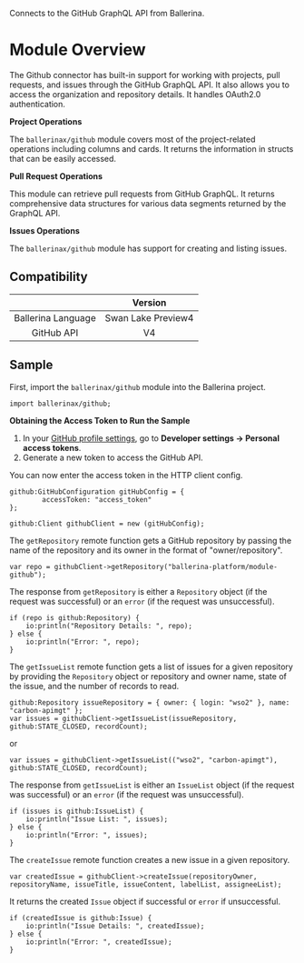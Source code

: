 Connects to the GitHub GraphQL API from Ballerina.

# Module Overview

The Github connector has built-in support for working with projects, pull requests, and issues through the GitHub GraphQL API. It also allows you to access the organization and repository details. It handles OAuth2.0 authentication.

**Project Operations**

The `ballerinax/github` module covers most of the project-related operations including columns and cards. It returns the information in structs that can be easily accessed.

**Pull Request Operations**

This module can retrieve pull requests from GitHub GraphQL. It returns comprehensive data structures for various data segments returned by the GraphQL API.

**Issues Operations**

The `ballerinax/github` module has support for creating and listing issues.


## Compatibility
|                             |       Version               |
|:---------------------------:|:---------------------------:|
| Ballerina Language          | Swan Lake Preview4          |
| GitHub API                  | V4                          |

## Sample

First, import the `ballerinax/github` module into the Ballerina project.

```ballerina
import ballerinax/github;
```

**Obtaining the Access Token to Run the Sample**

1. In your [GitHub profile settings](https://github.com/settings/profile), go to **Developer settings -> Personal access tokens**.
2. Generate a new token to access the GitHub API.

You can now enter the access token in the HTTP client config.
```ballerina
github:GitHubConfiguration gitHubConfig = {
        accessToken: "access_token"
};
 
github:Client githubClient = new (gitHubConfig);
```

The `getRepository` remote function gets a GitHub repository by passing the name of the repository and its owner in the format of "owner/repository".
```ballerina
var repo = githubClient->getRepository("ballerina-platform/module-github");
```

The response from `getRepository` is either a `Repository` object (if the request was successful) or an `error` (if the request was unsuccessful).
```ballerina
if (repo is github:Repository) {
    io:println("Repository Details: ", repo);
} else {
    io:println("Error: ", repo);
}
```

The `getIssueList` remote function gets a list of issues for a given repository by providing the `Repository` object or repository and owner name, state of the issue, and the number of records to read.

```ballerina
github:Repository issueRepository = { owner: { login: "wso2" }, name: "carbon-apimgt" };
var issues = githubClient->getIssueList(issueRepository, github:STATE_CLOSED, recordCount);
```
or
```ballerina
var issues = githubClient->getIssueList(("wso2", "carbon-apimgt"), github:STATE_CLOSED, recordCount);
```

The response from `getIssueList` is either an `IssueList` object (if the request was successful) or an `error` (if the request was unsuccessful).

```ballerina
if (issues is github:IssueList) {
    io:println("Issue List: ", issues);
} else {
    io:println("Error: ", issues);
}
```

The `createIssue` remote function creates a new issue in a given repository.

```ballerina
var createdIssue = githubClient->createIssue(repositoryOwner, repositoryName, issueTitle, issueContent, labelList, assigneeList);
```

It returns the created `Issue` object if successful or `error` if unsuccessful.

```ballerina
if (createdIssue is github:Issue) {
    io:println("Issue Details: ", createdIssue);
} else {
    io:println("Error: ", createdIssue);
}
```
